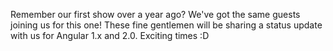 Remember our first show over a year ago? We've got the same guests
joining us for this one! These fine gentlemen will be sharing a status
update with us for Angular 1.x and 2.0. Exciting times :D

